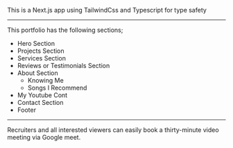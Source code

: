 This is a Next.js app using TailwindCss and Typescript for type safety

---
This portfolio has the following sections;

- Hero Section
- Projects Section
- Services Section
- Reviews or Testimonials Section
- About Section
   - Knowing Me
   - Songs I Recommend
- My Youtube Cont
- Contact Section
- Footer

---
Recruiters and all interested viewers can easily book a thirty-minute video meeting via Google meet.
